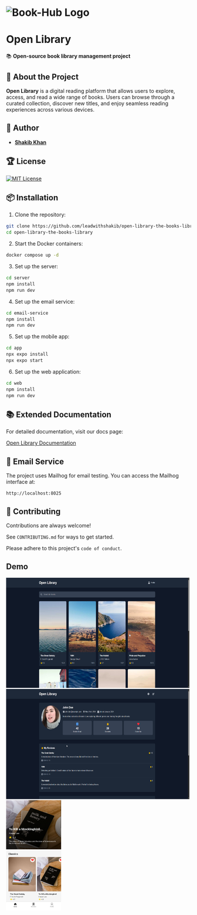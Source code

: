 # ![Book-Hub Logo](https://plus.unsplash.com/premium_photo-1677567996070-68fa4181775a?w=500&auto=format&fit=crop&q=60&ixlib=rb-4.0.3&ixid=M3wxMjA3fDB8MHxzZWFyY2h8MXx8bGlicmFyeXxlbnwwfHwwfHx8MA%3D%3D)

# **Open Library**

📚 **Open-source book library management project**

## 🚀 About the Project

**Open Library** is a digital reading platform that allows users to explore, access, and read a wide range of books. Users can browse through a curated collection, discover new titles, and enjoy seamless reading experiences across various devices.

## 👤 Author

- [**Shakib Khan**](https://www.github.com/leadwithshakib)

## 🏆 License

[![MIT License](https://img.shields.io/badge/License-MIT-green.svg)](https://choosealicense.com/licenses/mit/)

## 📦 Installation

1. Clone the repository:

```bash
git clone https://github.com/leadwithshakib/open-library-the-books-library.git
cd open-library-the-books-library
```

2. Start the Docker containers:

```bash
docker compose up -d
```

3. Set up the server:

```bash
cd server
npm install
npm run dev
```

4. Set up the email service:

```bash
cd email-service
npm install
npm run dev
```

5. Set up the mobile app:

```bash
cd app
npx expo install
npx expo start
```

6. Set up the web application:

```bash
cd web
npm install
npm run dev
```

## 📚 Extended Documentation

For detailed documentation, visit our docs page:

[Open Library Documentation](https://docs.page/leadwithshakib/open-library-the-books-library)

## 📧 Email Service

The project uses Mailhog for email testing. You can access the Mailhog interface at:

```
http://localhost:8025
```

## 🤝 Contributing

Contributions are always welcome!

See `CONTRIBUTING.md` for ways to get started.

Please adhere to this project's `code of conduct`.

## Demo

<img src="/assets/01.png" style="width:500px;height:300px">
<img src="/assets/02.png" style="width:500px;height:300px">
<img src="/assets/03.jpg" style="width:150px;height:300px">
